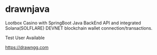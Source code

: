 # drawnjava
Lootbox Casino with SpringBoot Java BackEnd API and integrated Solana(SOLFLARE) DEVNET blockchain wallet connection/transactions.

Test User Available

https://drawngg.com
